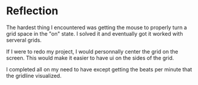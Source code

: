 # Reflection

The hardest thing I encountered was getting the mouse to properly turn a grid space in the "on" state. I solved it and eventually got it worked with serveral grids.

If I were to redo my project, I would personnally center the grid on the screen. This would make it easier to have ui on the sides of the grid.

I completed all on my need to have except getting the beats per minute that the gridline visualized.
